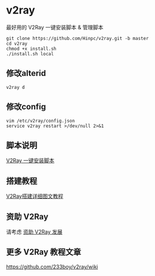 # v2ray
最好用的 V2Ray 一键安装脚本 &amp; 管理脚本

```
git clone https://github.com/Hinpc/v2ray.git -b master
cd v2ray
chmod +x install.sh
./install.sh local
```

## 修改alterid
```
v2ray d
```

## 修改config
```
vim /etc/v2ray/config.json
service v2ray restart >/dev/null 2>&1
```

## 脚本说明
[V2Ray 一键安装脚本](https://github.com/233boy/v2ray/wiki/V2Ray%E4%B8%80%E9%94%AE%E5%AE%89%E8%A3%85%E8%84%9A%E6%9C%AC)

## 搭建教程
[V2Ray搭建详细图文教程](https://github.com/233boy/v2ray/wiki/V2Ray%E6%90%AD%E5%BB%BA%E8%AF%A6%E7%BB%86%E5%9B%BE%E6%96%87%E6%95%99%E7%A8%8B)

## 资助 V2Ray
请考虑 [资助 V2Ray 发展](https://www.v2ray.com/chapter_00/02_donate.html)

## 更多 V2Ray 教程文章
https://github.com/233boy/v2ray/wiki
